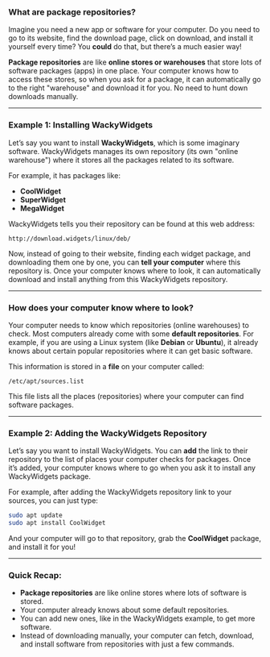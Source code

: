 ### What are package repositories?

Imagine you need a new app or software for your computer. Do you need to go to its website, find the download page, click on download, and install it yourself every time? You **could** do that, but there’s a much easier way!

**Package repositories** are like **online stores or warehouses** that store lots of software packages (apps) in one place. Your computer knows how to access these stores, so when you ask for a package, it can automatically go to the right "warehouse" and download it for you. No need to hunt down downloads manually.

---

### Example 1: Installing WackyWidgets

Let’s say you want to install **WackyWidgets**, which is some imaginary software. WackyWidgets manages its own repository (its own "online warehouse") where it stores all the packages related to its software. 

For example, it has packages like:

- **CoolWidget**
- **SuperWidget**
- **MegaWidget**

WackyWidgets tells you their repository can be found at this web address:

``` 
http://download.widgets/linux/deb/
```

Now, instead of going to their website, finding each widget package, and downloading them one by one, you can **tell your computer** where this repository is. Once your computer knows where to look, it can automatically download and install anything from this WackyWidgets repository.

---

### How does your computer know where to look?

Your computer needs to know which repositories (online warehouses) to check. Most computers already come with some **default repositories**. For example, if you are using a Linux system (like **Debian** or **Ubuntu**), it already knows about certain popular repositories where it can get basic software.

This information is stored in a **file** on your computer called:

```
/etc/apt/sources.list
```

This file lists all the places (repositories) where your computer can find software packages.

---

### Example 2: Adding the WackyWidgets Repository

Let’s say you want to install WackyWidgets. You can **add** the link to their repository to the list of places your computer checks for packages. Once it’s added, your computer knows where to go when you ask it to install any WackyWidgets package.

For example, after adding the WackyWidgets repository link to your sources, you can just type:

```bash
sudo apt update
sudo apt install CoolWidget
```

And your computer will go to that repository, grab the **CoolWidget** package, and install it for you!

---

### Quick Recap:

- **Package repositories** are like online stores where lots of software is stored.
- Your computer already knows about some default repositories.
- You can add new ones, like in the WackyWidgets example, to get more software.
- Instead of downloading manually, your computer can fetch, download, and install software from repositories with just a few commands.
